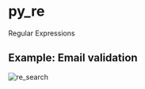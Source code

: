 # py_re
Regular Expressions

## Example: Email validation
![re_search](https://github.com/gargajit/py_re/assets/118595104/df90d2c9-cf22-4e8e-9d7a-400287907094)
